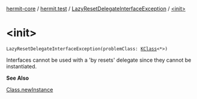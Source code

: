 [hermit-core](../../index.md) / [hermit.test](../index.md) / [LazyResetDelegateInterfaceException](index.md) / [&lt;init&gt;](./-init-.md)

# &lt;init&gt;

`LazyResetDelegateInterfaceException(problemClass: `[`KClass`](https://kotlinlang.org/api/latest/jvm/stdlib/kotlin.reflect/-k-class/index.html)`<*>)`

Interfaces cannot be used with a 'by resets' delegate since they cannot be instantiated.

**See Also**

[Class.newInstance](https://docs.oracle.com/javase/6/docs/api/java/lang/Class.html#newInstance())

